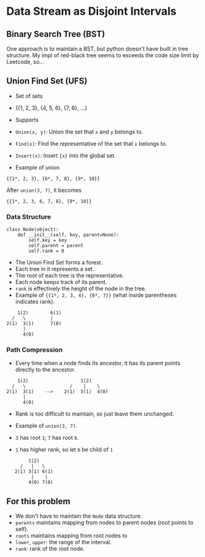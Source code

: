 # Data Stream as Disjoint Intervals

## Binary Search Tree (BST)

One approach is to maintain a BST, but python doesn't have built in tree structure.
My impl of red-black tree seems to exceeds the code size limit by Leetcode, so...

## Union Find Set (UFS)

* Set of sets
 * {{1, 2, 3}, {4, 5, 6}, {7, 8}, ...}
* Supports
 * `Union(x, y)`: Union the set that `x` and `y` belongs to.
 * `Find(x)`: Find the representative of the set that `x` belongs to.
 * `Insert(x)`: Insert `{x}` into the global set.

* Example of union

```
{{1*, 2, 3}, {6*, 7, 8}, {9*, 10}}
```

After `union(3, 7)`, it becomes

```
{{1*, 2, 3, 6, 7, 8}, {9*, 10}}
```

### Data Structure

```
class Node(object):
    def __init__(self, key, parent=None):
        self.key = key
        self.parent = parent
        self.rank = 0
```

* The Union Find Set forms a forest.
* Each tree in it represents a set.
* The root of each tree is the representative.
* Each node keeps track of its parent.
* `rank` is effectively the height of the node in the tree.
* Example of `{{1*, 2, 3, 4}, {6*, 7}}` (what inside parentheses indicates rank).

```
    1(2)        6(1)
  /   \         |
2(1)  3(1)      7(0)
      |
      4(0)
```

### Path Compression

* Every time when a node finds its ancestor,
  it has its parent points directly to the ancestor.

```
    1(2)                   1(2)
  /   \                /    |    \
2(1)  3(1)    -->    2(1)  3(1)  4(0)
      |
      4(0)
```

* Rank is too difficult to maintain, so just leave them unchanged.

* Example of `union(3, 7)`.
 * `3` has root `1`; `7` has root `6`.
 * `1` has higher rank, so let `6` be child of `1`

```
        1(2)
     /   |   \
   2(1) 3(1) 6(1)
         |    |
        4(0) 7(0)
```

## For this problem

* We don't have to maintain the `Node` data structure.
* `parents` maintains mapping from nodes to parent nodes (root points to self).
* `roots` maintains mapping from root nodes to
 * `lower`, `upper`: the range of the interval.
 * `rank`: rank of the root node.
